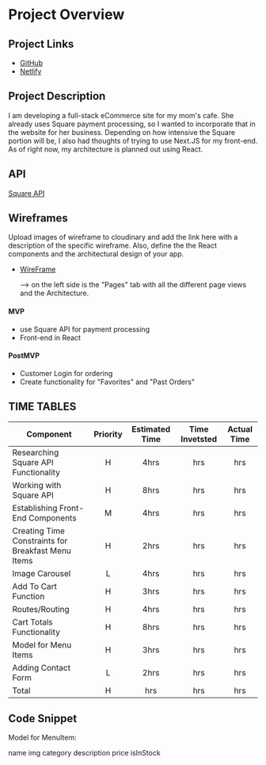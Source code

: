 # Project Overview

## Project Links

- [GitHub](https://github.com/smwellmer/capstone)
- [Netlify](https://stagecoach-cafe.netlify.app/)

## Project Description

I am developing a full-stack eCommerce site for my mom's cafe. She already uses Square payment processing, so I wanted to incorporate that in the website for her business. Depending on how intensive the Square portion will be, I also had thoughts of trying to use Next.JS for my front-end.
As of right now, my architecture is planned out using React. 

## API

[Square API](https://developer.squareup.com/reference/square)



## Wireframes

Upload images of wireframe to cloudinary and add the link here with a description of the specific wireframe. Also, define the the React components and the architectural design of your app.

- [WireFrame](https://app.moqups.com/nW8lRqOM9H/edit/page/ad64222d5)

	--> on the left side is the "Pages" tab with all the different page views and the Architecture.




#### MVP
- use Square API for payment processing
- Front-end in React


#### PostMVP
- Customer Login for ordering
- Create functionality for "Favorites" and "Past Orders"

## TIME TABLES

| Component | Priority | Estimated Time | Time Invetsted | Actual Time |
| --- | :---: |  :---: | :---: | :---: |
| Researching Square API Functionality  | H | 4hrs| hrs | hrs |
| Working with Square API | H | 8hrs| hrs | hrs |
| Establishing Front-End Components| M | 4hrs| hrs | hrs |
| Creating Time Constraints for Breakfast Menu Items | H | 2hrs| hrs | hrs |
| Image Carousel | L | 4hrs| hrs | hrs |
| Add To Cart Function| H | 3hrs| hrs | hrs |
| Routes/Routing | H | 4hrs| hrs | hrs |
| Cart Totals Functionality | H | 8hrs| hrs | hrs |
| Model for Menu Items | H | 3hrs| hrs | hrs |
| Adding Contact Form | L | 2hrs| hrs | hrs |
| Total | H | hrs| hrs | hrs |



## Code Snippet



Model for MenuItem:

name
img
category
description
price 
isInStock